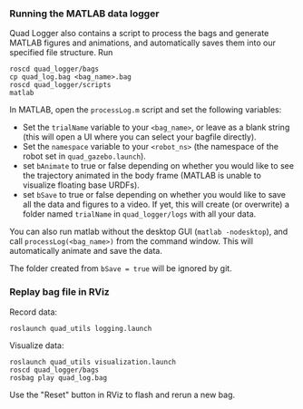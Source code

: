 ### Running the MATLAB data logger
Quad Logger also contains a script to process the bags and generate MATLAB figures and animations, and automatically saves them into our specified file structure. Run
```
roscd quad_logger/bags
cp quad_log.bag <bag_name>.bag
roscd quad_logger/scripts
matlab
```
In MATLAB, open the `processLog.m` script and set the following variables:
- Set the `trialName` variable to your `<bag_name>`, or leave as a blank string (this will open a UI where you can select your bagfile directly).
- Set the `namespace` variable to your `<robot_ns>` (the namespace of the robot set in `quad_gazebo.launch`).
- set `bAnimate` to true or false depending on whether you would like to see the trajectory animated in the body frame (MATLAB is unable to visualize floating base URDFs).
- set `bSave` to true or false depending on whether you would like to save all the data and figures to a video. If yet, this will create (or overwrite) a folder named `trialName` in `quad_logger/logs` with all your data.

You can also run matlab without the desktop GUI (`matlab -nodesktop`), and call `processLog(<bag_name>)` from the command window. This will automatically animate and save the data.

The folder created from `bSave = true` will be ignored by git.

### Replay bag file in RViz

Record data:
```
roslaunch quad_utils logging.launch
```

Visualize data:
```
roslaunch quad_utils visualization.launch
roscd quad_logger/bags
rosbag play quad_log.bag
```

Use the "Reset" button in RViz to flash and rerun a new bag.